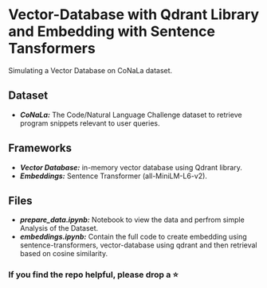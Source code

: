 # Vector-Database with Qdrant Library and Embedding with Sentence Tansformers

Simulating a Vector Database on CoNaLa dataset.

## Dataset
- ***CoNaLa:*** The Code/Natural Language Challenge dataset to retrieve program snippets relevant to user queries. 

## Frameworks
- ***Vector Database:*** in-memory vector database using Qdrant library. 
- ***Embeddings:*** Sentence Transformer (all-MiniLM-L6-v2).

## Files

- ***prepare_data.ipynb:*** Notebook to view the data and perfrom simple Analysis of the Dataset.
- ***embeddings.ipynb:*** Contain the full code to create embedding using sentence-transformers, vector-database using qdrant and then retrieval based on cosine similarity.

### If you find the repo helpful, please drop a ⭐
